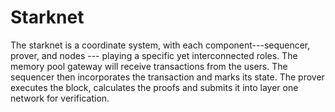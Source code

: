 # Starknet

The starknet is a coordinate system, with each component---sequencer, prover, and nodes --- playing a specific yet interconnected roles. The memory pool gateway will receive transactions from the users. The sequencer then incorporates the transaction and marks its state. The prover executes the block, calculates the proofs and submits it into layer one network for verification.


